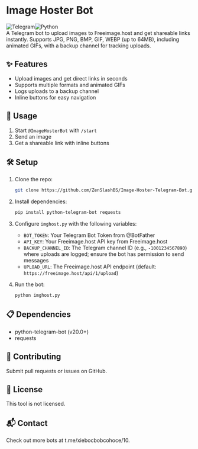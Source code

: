 # Image Hoster Bot

![Telegram](https://img.shields.io/badge/Telegram-Bot-blue?logo=telegram)![Python](https://img.shields.io/badge/Python-3.8+-blue?logo=python)<br> A Telegram bot to upload images to Freeimage.host and get shareable links instantly. Supports JPG, PNG, BMP, GIF, WEBP (up to 64MB), including animated GIFs, with a backup channel for tracking uploads.

## ✨ Features

- Upload images and get direct links in seconds
- Supports multiple formats and animated GIFs
- Logs uploads to a backup channel
- Inline buttons for easy navigation

## 🚀 Usage

1. Start `@ImageHosterBot` with `/start`
2. Send an image
3. Get a shareable link with inline buttons

## 🛠️ Setup

1. Clone the repo:

   ```bash
   git clone https://github.com/ZenSlashBS/Image-Hoster-Telegram-Bot.git
   ```

2. Install dependencies:

   ```bash
   pip install python-telegram-bot requests
   ```

3. Configure `imghost.py` with the following variables:

   - `BOT_TOKEN`: Your Telegram Bot Token from @BotFather
   - `API_KEY`: Your Freeimage.host API key from Freeimage.host
   - `BACKUP_CHANNEL_ID`: The Telegram channel ID (e.g., `-1001234567890`) where uploads are logged; ensure the bot has permission to send messages
   - `UPLOAD_URL`: The Freeimage.host API endpoint (default: `https://freeimage.host/api/1/upload`)

4. Run the bot:

   ```bash
   python imghost.py
   ```

## 📋 Dependencies

- python-telegram-bot (v20.0+)
- requests

## 🤝 Contributing

Submit pull requests or issues on GitHub.

## 📜 License

This tool is not licensed.

## 📬 Contact

Check out more bots at t.me/xiebocbobcohoce/10.
